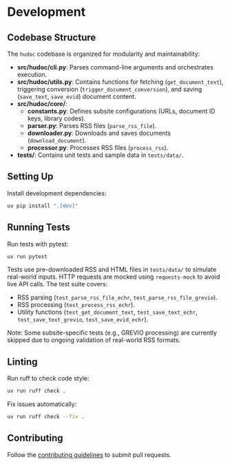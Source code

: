  # Development
 
 ## Codebase Structure
 
 The `hudoc` codebase is organized for modularity and maintainability:
 
 - **src/hudoc/cli.py**: Parses command-line arguments and orchestrates execution.
 - **src/hudoc/utils.py**: Contains functions for fetching (`get_document_text`), triggering conversion (`trigger_document_conversion`), and saving (`save_text`, `save_evid`) document content.
 - **src/hudoc/core/**:
   - **constants.py**: Defines subsite configurations (URLs, document ID keys, library codes).
   - **parser.py**: Parses RSS files (`parse_rss_file`).
   - **downloader.py**: Downloads and saves documents (`download_document`).
   - **processor.py**: Processes RSS files (`process_rss`).
 - **tests/**: Contains unit tests and sample data in `tests/data/`.
 
 ## Setting Up
 
 Install development dependencies:
 ```bash
 uv pip install ".[dev]"
 ```
 
 ## Running Tests
 
 Run tests with pytest:
 ```bash
 uv run pytest
 ```
 
 Tests use pre-downloaded RSS and HTML files in `tests/data/` to simulate real-world inputs. HTTP requests are mocked using `requests-mock` to avoid live API calls. The test suite covers:
 
 - RSS parsing (`test_parse_rss_file_echr`, `test_parse_rss_file_grevio`).
 - RSS processing (`test_process_rss_echr`).
 - Utility functions (`test_get_document_text`, `test_save_text_echr`, `test_save_text_grevio`, `test_save_evid_echr`).
 
 Note: Some subsite-specific tests (e.g., GREVIO processing) are currently skipped due to ongoing validation of real-world RSS formats.
 
 ## Linting
 
 Run ruff to check code style:
 ```bash
 uv run ruff check .
 ```
 
 Fix issues automatically:
 ```bash
 uv run ruff check --fix .
 ```
 
 ## Contributing
 
 Follow the [contributing guidelines](../README.md#contributing) to submit pull requests.
